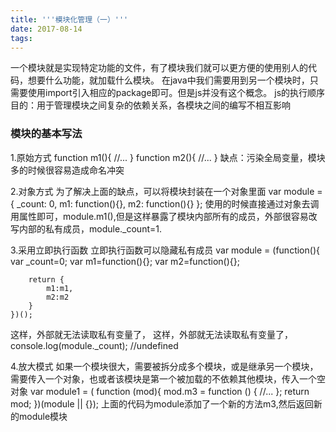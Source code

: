 ```yaml
---
title: '''模块化管理（一）'''
date: 2017-08-14
tags:
---
```


一个模块就是实现特定功能的文件，有了模块我们就可以更方便的使用别人的代码，想要什么功能，就加载什么模块。
在java中我们需要用到另一个模块时，只需要使用import引入相应的package即可。但是js并没有这个概念。
js的执行顺序
目的：用于管理模块之间复杂的依赖关系，各模块之间的编写不相互影响

### 模块的基本写法
 1.原始方式
    function m1(){
        //...
    }
    function m2(){
        //...
    }
 缺点：污染全局变量，模块多的时候很容易造成命名冲突

 2.对象方式
 为了解决上面的缺点，可以将模块封装在一个对象里面
    var module = {
        _count: 0,
        m1: function(){},
        m2: function(){}
    };
 使用的时候直接通过对象去调用属性即可，module.m1(),但是这样暴露了模块内部所有的成员，外部很容易改写内部的私有成员，module._count=1.

 3.采用立即执行函数
 立即执行函数可以隐藏私有成员
    var module = (function(){
        var _count=0;
        var m1=function(){};
        var m2=function(){};

        return {
            m1:m1,
            m2:m2
        }
    })();
 这样，外部就无法读取私有变量了， 这样，外部就无法读取私有变量了，
    console.log(module._count); //undefined

 4.放大模式
 如果一个模块很大，需要被拆分成多个模块，或是继承另一个模块，需要传入一个对象，也或者该模块是第一个被加载的不依赖其他模块，传入一个空对象
    var module1 = ( function (mod){
        mod.m3 = function () {
            //...
        };
        return mod;
    })(module || {});
 上面的代码为module添加了一个新的方法m3,然后返回新的module模块







